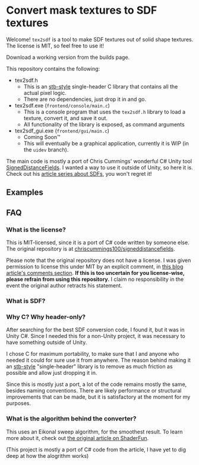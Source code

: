 # Convert mask textures to SDF textures

Welcome! `tex2sdf` is a tool to make SDF textures out of solid shape textures.
The license is MIT, so feel free to use it!

Download a working version from the builds page.

This repository contains the following:
* tex2sdf.h
    * This is an [stb-style](https://github.com/nothings/stb) single-header C library that contains all the actual pixel logic.
    * There are no dependencies, just drop it in and go.
* tex2sdf.exe (`frontend/console/main.c`)
    * This is a console program that uses the `tex2sdf.h` library to load a texture, convert it, and save it out.
    * All functionality of the library is exposed, as command arguments
* tex2sdf_gui.exe (`frontend/gui/main.c`)
    * Coming Soon™
    * This will eventually be a graphical application, currently it is WIP (in the `uidev` branch).

The main code is mostly a port of Chris Cummings' wonderful C# Unity tool [SignedDistanceFields](github.com/chriscummings100/signeddistancefields).
I wanted a way to use it outside of Unity, so here it is.
Check out his [article series about SDFs](https://shaderfun.com/2018/03/23/signed-distance-fields-part-1-unsigned-distance-fields/), you won't regret it!

## Examples

## FAQ

### What is the license?

This is MIT-licensed, since it is a port of C# code written by someone else.
The original repository is at [chriscummings100/signeddistancefields](github.com/chriscummings100/signeddistancefields).

Please note that the original repository does not have a license.
I was given permission to license this under MIT by an explicit comment, in [this blog article's comments section](https://shaderfun.com/2018/07/23/signed-distance-fields-part-8-gradients-bevels-and-noise/).
**If this is too uncertain for you license-wise, please refrain from using this repository.**
I claim no responsibility in the event the original author retracts his statement.

### What is SDF?

### Why C? Why header-only?

After searching for the best SDF conversion code, I found it, but it was in Unity C#.
Since I needed this for a non-Unity project, it was necessary to have something outside of Unity.

I chose C for maximum portability, to make sure that I and anyone who needed it could for sure use it from anywhere.
The reason behind making it an [stb-style](https://github.com/nothings/stb) "single-header" library is to remove as much friction as possible and allow just dropping it in.

Since this is mostly just a port, a lot of the code remains mostly the same, besides naming conventions.
There are likely performance or structural improvements that can be made, but it is satisfactory at the moment for my purposes.

### What is the algorithm behind the converter?

This uses an Eikonal sweep algorithm, for the smoothest result.
To learn more about it, check out [the original article on ShaderFun](https://shaderfun.com/2018/07/23/signed-distance-fields-part-8-gradients-bevels-and-noise/).

(This project is mostly a port of C# code from the article, I have yet to dig deep at how the alogrithm works)
